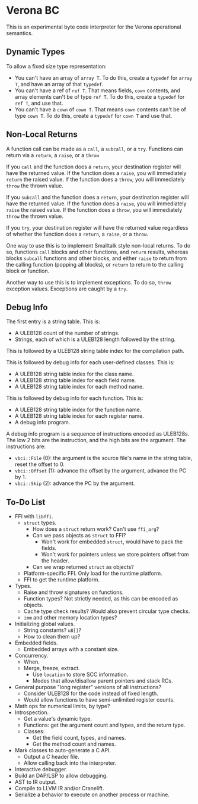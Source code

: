# Verona BC

This is an experimental byte code interpreter for the Verona operational semantics.

## Dynamic Types

To allow a fixed size type representation:
* You can't have an array of `array T`. To do this, create a `typedef` for `array T`, and have an array of that `typedef`.
* You can't have a ref of `ref T`. That means fields, `cown` contents, and array elements can't be of type `ref T`. To do this, create a `typedef` for `ref T`, and use that.
* You can't have a `cown` of `cown T`. That means `cown` contents can't be of type `cown T`. To do this, create a `typedef` for `cown T` and use that.

## Non-Local Returns

A function call can be made as a `call`, a `subcall`, or a `try`. Functions can return via a `return`, a `raise`, or a `throw`

If you `call` and the function does a `return`, your destination register will have the returned value. If the function does a `raise`, you will immediately `return` the raised value. If the function does a `throw`, you will immediately `throw` the thrown value.

If you `subcall` and the function does a `return`, your destination register will have the returned value. If the function does a `raise`, you will immediately `raise` the raised value. If the function does a `throw`, you will immediately `throw` the thrown value.

If you `try`, your destination register will have the returned value regardless of whether the function does a `return`, a `raise`, or a `throw`.

One way to use this is to implement Smalltalk style non-local returns. To do so, functions `call` blocks and other functions, and `return` results, whereas blocks `subcall` functions and other blocks, and either `raise` to return from the calling function (popping all blocks), or `return` to return to the calling block or function.

Another way to use this is to implement exceptions. To do so, `throw` exception values. Exceptions are caught by a `try`.

## Debug Info

The first entry is a string table. This is:
* A ULEB128 count of the number of strings.
* Strings, each of which is a ULEB128 length followed by the string.

This is followed by a ULEB128 string table index for the compilation path.

This is followed by debug info for each user-defined classes. This is:
* A ULEB128 string table index for the class name.
* A ULEB128 string table index for each field name.
* A ULEB128 string table index for each method name.

This is followed by debug info for each function. This is:
* A ULEB128 string table index for the function name.
* A ULEB128 string table index for each register name.
* A debug info program.

A debug info program is a sequence of instructions encoded as ULEB128s. The low 2 bits are the instruction, and the high bits are the argument. The instructions are:
* `vbci::File` (0): the argument is the source file's name in the string table, reset the offset to 0.
* `vbci::Offset` (1): advance the offset by the argument, advance the PC by 1.
* `vbci::Skip` (2): advance the PC by the argument.

## To-Do List

* FFI with `libffi`.
  * `struct` types.
    * How does a `struct` return work? Can't use `ffi_arg`?
    * Can we pass objects as `struct` to FFI?
      * Won't work for embedded `struct`, would have to pack the fields.
      * Won't work for pointers unless we store pointers offset from the header.
    * Can we wrap returned `struct` as objects?
  * Platform-specific FFI. Only load for the runtime platform.
  * FFI to get the runtime platform.
* Types.
  * Raise and throw signatures on functions.
  * Function types? Not strictly needed, as this can be encoded as objects.
  * Cache type check results? Would also prevent circular type checks.
  * `imm` and other memory location types?
* Initializing global values.
  * String constants? `u8[]`?
  * How to clean them up?
* Embedded fields.
  * Embedded arrays with a constant size.
* Concurrency.
  * When.
  * Merge, freeze, extract.
    * Use `location` to store SCC information.
    * Modes that allow/disallow parent pointers and stack RCs.
* General purpose "long register" versions of all instructions?
  * Consider ULEB128 for the code instead of fixed length.
  * Would allow functions to have semi-unlimited register counts.
* Math ops for numerical limits, by type?
* Introspection.
  * Get a value's dynamic type.
  * Functions: get the argument count and types, and the return type.
  * Classes:
    * Get the field count, types, and names.
    * Get the method count and names.
* Mark classes to auto-generate a C API.
  * Output a C header file.
  * Allow calling back into the interpreter.
* Interactive debugger.
* Build an DAP/LSP to allow debugging.
* AST to IR output.
* Compile to LLVM IR and/or Cranelift.
* Serialize a behavior to execute on another process or machine.
